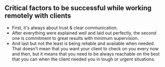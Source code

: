 ## Critical factors to be successful while working remotely with clients

- First, it's always about trust & clear communication. 
- After everything were explained well and laid out perfectly, the second one is commitment to great results with minimum supervision.
- And last but not the least is being reliable and available when needed. That doesn't mean that you want your client to check on you every now and then, but it means that you need to be always reachable on the best that you can when the client needed you in tough or urgent situations.
